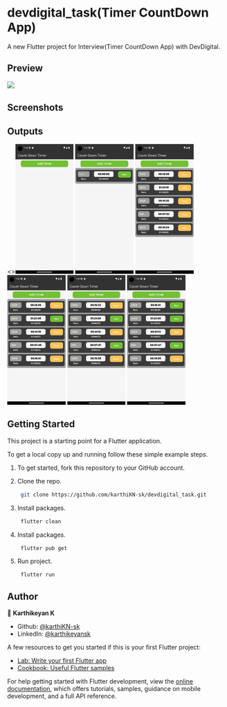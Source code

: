 # devdigital_task(Timer CountDown App)

A new Flutter project for Interview(Timer CountDown App) with DevDigital.

## Preview

<img src="screenshots/Devdigital.mp4" width="200"/>

## Screenshots

<h2 id="Outputs">Outputs</h2>
<><img height= "300" src="screenshots/Screenshot_1692972781.png" alt="output1" />
<img height= "300" src="screenshots/Screenshot_1692972785.png" alt="output2" />
<img height= "300" src="screenshots/Screenshot_1692972826.png" alt="output3" />
<img height= "300" src="screenshots/Screenshot_1692972830.png" alt="output4" />
<img height= "300" src="screenshots/Screenshot_1692972832.png" alt="output5" />
<img height= "300" src="screenshots/Screenshot_1692972835.png" alt="output6" /></p>

## Getting Started

This project is a starting point for a Flutter application.

To get a local copy up and running follow these simple example steps.

1. To get started, fork this repository to your GitHub account.

2. Clone the repo.
   ```sh
    git clone https://github.com/karthiKN-sk/devdigital_task.git
   ```
3. Install packages.
   ```sh
    flutter clean
   ```
4. Install packages.
   ```sh
    flutter pub get
   ```
5. Run project.
   ```sh
    flutter run
   ```

## Author

👤 **Karthikeyan K**

- Github: [@karthiKN-sk](https://github.com/karthiKN-sk)
- LinkedIn: [@karthikeyansk](https://www.linkedin.com/in/karthikeyansk/)

A few resources to get you started if this is your first Flutter project:

- [Lab: Write your first Flutter app](https://docs.flutter.dev/get-started/codelab)
- [Cookbook: Useful Flutter samples](https://docs.flutter.dev/cookbook)

For help getting started with Flutter development, view the
[online documentation](https://docs.flutter.dev/), which offers tutorials,
samples, guidance on mobile development, and a full API reference.
